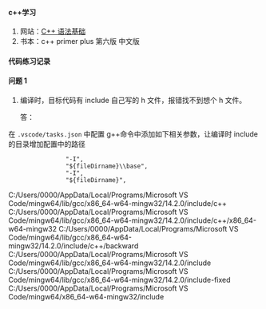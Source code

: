 #### c++学习

1. 网站：[C++ 语法基础](https://oi-wiki.org/lang/basic/)
2. 书本：c++ primer plus 第六版 中文版

#### 代码练习记录

#### 问题 1

1. 编译时，目标代码有 include 自己写的 h 文件，报错找不到想个 h 文件。

   答：

在 `.vscode/tasks.json` 中配置 g++命令中添加如下相关参数，让编译时 include 的目录增加配置中的路径

```
                "-I",
                "${fileDirname}\\base",
                "-I",
                "${fileDirname}",
```

C:/Users/0000/AppData/Local/Programs/Microsoft VS Code/mingw64/lib/gcc/x86_64-w64-mingw32/14.2.0/include/c++
C:/Users/0000/AppData/Local/Programs/Microsoft VS Code/mingw64/lib/gcc/x86_64-w64-mingw32/14.2.0/include/c++/x86_64-w64-mingw32
C:/Users/0000/AppData/Local/Programs/Microsoft VS Code/mingw64/lib/gcc/x86_64-w64-mingw32/14.2.0/include/c++/backward
C:/Users/0000/AppData/Local/Programs/Microsoft VS Code/mingw64/lib/gcc/x86_64-w64-mingw32/14.2.0/include
C:/Users/0000/AppData/Local/Programs/Microsoft VS Code/mingw64/lib/gcc/x86_64-w64-mingw32/14.2.0/include-fixed
C:/Users/0000/AppData/Local/Programs/Microsoft VS Code/mingw64/x86_64-w64-mingw32/include
